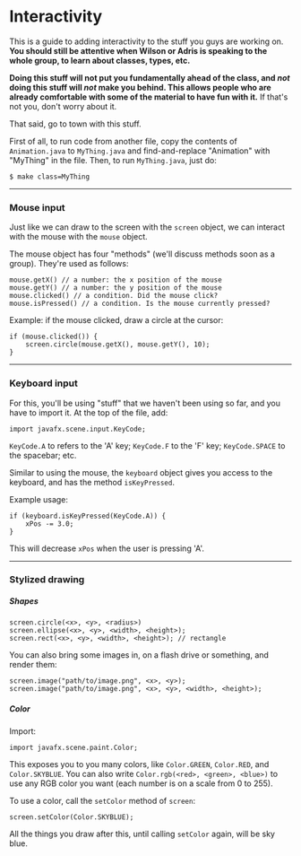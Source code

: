 # Interactivity

This is a guide to adding interactivity to the stuff you guys are
working on. __You should still be attentive when Wilson or Adris is
speaking to the whole group, to learn about classes, types, etc.__

__Doing this stuff will not put you fundamentally ahead of the class, and
*not* doing this stuff will *not* make you behind. This allows people who
are already comfortable with some of the material to have fun with
it.__ If that's not you, don't worry about it.

That said, go to town with this stuff.

First of all, to run code from another file, copy the contents of
`Animation.java` to `MyThing.java` and find-and-replace "Animation" with
"MyThing" in the file. Then, to run `MyThing.java`, just do:

    $ make class=MyThing

---
### Mouse input

Just like we can draw to the screen with the `screen` object, we can
interact with the mouse with the `mouse` object.

The mouse object has four "methods" (we'll discuss methods soon as a
group). They're used as follows:

    mouse.getX() // a number: the x position of the mouse
    mouse.getY() // a number: the y position of the mouse
    mouse.clicked() // a condition. Did the mouse click?
    mouse.isPressed() // a condition. Is the mouse currently pressed?

Example: if the mouse clicked, draw a circle at the cursor:

    if (mouse.clicked()) {
        screen.circle(mouse.getX(), mouse.getY(), 10);
    }

---
### Keyboard input

For this, you'll be using "stuff" that we haven't been using so far,
and you have to import it. At the top of the file, add:

    import javafx.scene.input.KeyCode;

`KeyCode.A` to refers to the 'A' key; `KeyCode.F` to the 'F' key;
`KeyCode.SPACE` to the spacebar; etc.

Similar to using the mouse, the `keyboard` object gives you access to
the keyboard, and has the method `isKeyPressed`.

Example usage:

    if (keyboard.isKeyPressed(KeyCode.A)) {
        xPos -= 3.0;
    }

This will decrease `xPos` when the user is pressing 'A'.

---
### Stylized drawing

##### Shapes

    screen.circle(<x>, <y>, <radius>)
    screen.ellipse(<x>, <y>, <width>, <height>);
    screen.rect(<x>, <y>, <width>, <height>); // rectangle

You can also bring some images in, on a flash drive or something, and render them:

    screen.image("path/to/image.png", <x>, <y>);
    screen.image("path/to/image.png", <x>, <y>, <width>, <height>);

##### Color

Import:

    import javafx.scene.paint.Color;

This exposes you to you many colors, like `Color.GREEN`, `Color.RED`, and
`Color.SKYBLUE`. You can also write `Color.rgb(<red>, <green>, <blue>)` to
use any RGB color you want (each number is on a scale from 0 to 255).

To use a color, call the `setColor` method of `screen`:

    screen.setColor(Color.SKYBLUE);

All the things you draw after this, until calling `setColor` again,
will be sky blue.
